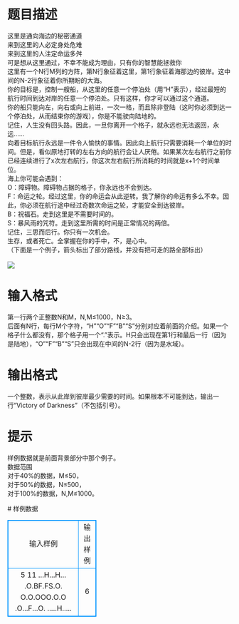 # 

 
 # 题目描述 
<p>
这里是通向海边的秘密通道<br>来到这里的人必定身处危难<br>来到这里的人注定命运多舛<br>可是想从这里通过，不幸不能成为理由，只有你的智慧能拯救你<br>这里有一个N行M列的方阵，第N行象征着这里，第1行象征着海那边的彼岸。这中间的N-2行象征着你所期盼的大海。<br>你的目标是，控制一艘船，从这里的任意一个停泊处（用“H”表示），经过最短的航行时间到达对岸的任意一个停泊处。只有这样，你才可以通过这个通道。<br>你的船只能向左，向右或向上前进，一次一格，而且除非登陆（这时你必须到达一个停泊处，从而结束你的游戏），你是不能驶向陆地的。<br>记住，人生没有回头路。因此，一旦你离开一个格子，就永远也无法返回，永远……<br>向着目标航行永远是一件令人愉快的事情。因此向上航行只需要消耗一个单位的时间。但是，看似原地打转的左右方向的航行会让人厌倦。如果某次左右航行之前你已经连续进行了x次左右航行，你这次左右航行所消耗的时间就是x+1个时间单位。<br>海上你可能会遇到：<br>O：障碍物。障碍物占据的格子，你永远也不会到达。<br>F：命运之轮。经过这里，你的命运会从此逆转。我了解你的命运有多么不幸。因此，你必须在航行途中经过奇数次命运之轮，才能安全到达彼岸。<br>B：祝福石。走到这里是不需要时间的。<br>S：暴风雨的咒符。走到这里所需的时间是正常情况的两倍。<br>记住，三思而后行。你只有一次机会。<br>生存，或者死亡。全掌握在你的手中，不，是心中。<br>（下面是一个例子，箭头标出了部分路线，并没有把可走的路全部标出）<br><br><img border="0" src="/source/joyoi/tyvj-2370/img/aHR0cDovL3d3dy5qb3lvaS5jbi9wcm9ibGVtL3R5dmotMjM3MC9wcm9ibGVtc19pbWFnZXMvMjc1Ny8xNDgxLmpwZw==.jpg"></p> 

 
 # 输入格式 
<p>
第一行两个正整数N和M，N,M≤1000，N≥3。<br>后面有N行，每行M个字符，“H”“O”“F”“B”“S”分别对应着前面的介绍。如果一个格子什么都没有，那个格子用一个“.”表示。H只会出现在第1行和最后一行（因为是陆地），“O”“F”“B”“S”只会出现在中间的N-2行（因为是水域）。<br></p> 

 
 # 输出格式 
<p>
一个整数，表示从此岸到彼岸最少需要的时间。如果根本不可能到达，输出一行“Victory of Darkness”（不包括引号）。<br></p> 

 
 # 提示 
<p>
样例数据就是前面背景部分中那个例子。<br>数据范围<br>对于40%的数据，M≤50，<br>对于50%的数据，N≤500，<br>对于100%的数据，N,M≤1000。<br></p> 
# 样例数据
<style>
        table,table tr th, table tr td { border:1px solid #0094ff; }
        table { width: 200px; min-height: 25px; line-height: 25px; text-align: center; border-collapse: collapse;}   
    </style>
<table>
	<tr>
		<td>输入样例</td>
		<td>输出样例</td>
	</tr>
<tr><td>5 11
...H...H...
.O.BF.FS.O.
O.O.OOO.O.O
.O...F...O.
.....H.....
</td><td>6</td></tr></table>
